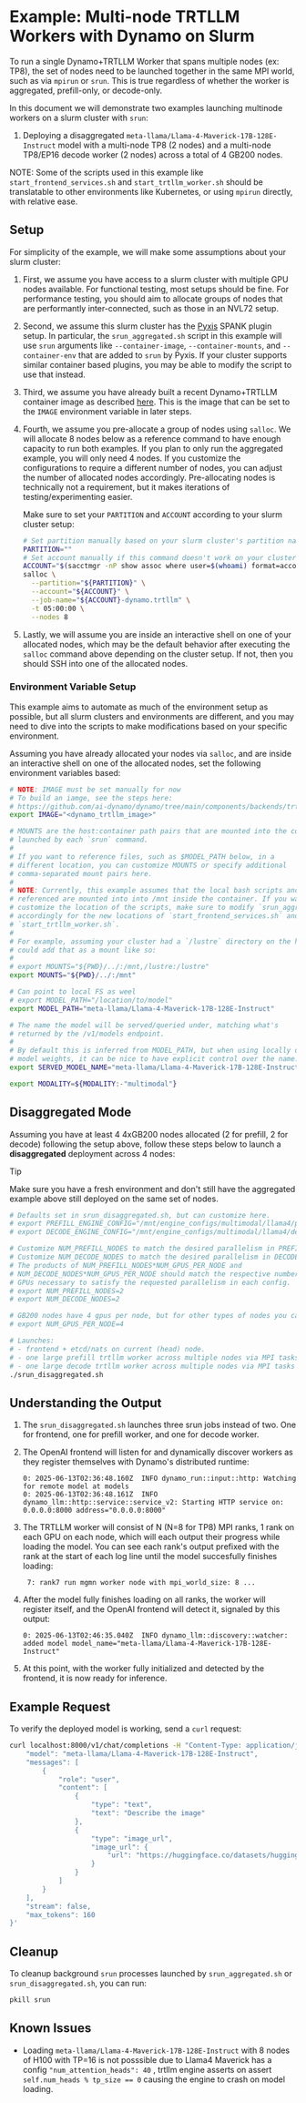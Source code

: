 <!--
SPDX-FileCopyrightText: Copyright (c) 2025 NVIDIA CORPORATION & AFFILIATES. All rights reserved.
SPDX-License-Identifier: Apache-2.0

Licensed under the Apache License, Version 2.0 (the "License");
you may not use this file except in compliance with the License.
You may obtain a copy of the License at

http://www.apache.org/licenses/LICENSE-2.0

Unless required by applicable law or agreed to in writing, software
distributed under the License is distributed on an "AS IS" BASIS,
WITHOUT WARRANTIES OR CONDITIONS OF ANY KIND, either express or implied.
See the License for the specific language governing permissions and
limitations under the License.
-->

# Example: Multi-node TRTLLM Workers with Dynamo on Slurm

To run a single Dynamo+TRTLLM Worker that spans multiple nodes (ex: TP8),
the set of nodes need to be launched together in the same MPI world, such as
via `mpirun` or `srun`. This is true regardless of whether the worker is
aggregated, prefill-only, or decode-only.

In this document we will demonstrate two examples launching multinode workers
on a slurm cluster with `srun`:
1. Deploying a disaggregated `meta-llama/Llama-4-Maverick-17B-128E-Instruct` model with a multi-node
   TP8 (2 nodes) and a multi-node TP8/EP16 decode
   worker (2 nodes) across a total of 4 GB200 nodes.

NOTE: Some of the scripts used in this example like `start_frontend_services.sh` and
`start_trtllm_worker.sh` should be translatable to other environments like Kubernetes, or
using `mpirun` directly, with relative ease.

## Setup

For simplicity of the example, we will make some assumptions about your slurm cluster:
1. First, we assume you have access to a slurm cluster with multiple GPU nodes
   available. For functional testing, most setups should be fine. For performance
   testing, you should aim to allocate groups of nodes that are performantly
   inter-connected, such as those in an NVL72 setup.
2. Second, we assume this slurm cluster has the [Pyxis](https://github.com/NVIDIA/pyxis)
   SPANK plugin setup. In particular, the `srun_aggregated.sh` script in this
   example will use `srun` arguments like `--container-image`,
   `--container-mounts`, and `--container-env` that are added to `srun` by Pyxis.
   If your cluster supports similar container based plugins, you may be able to
   modify the script to use that instead.
3. Third, we assume you have already built a recent Dynamo+TRTLLM container image as
   described [here](https://github.com/ai-dynamo/dynamo/tree/main/components/backends/trtllm#build-docker).
   This is the image that can be set to the `IMAGE` environment variable in later steps.
4. Fourth, we assume you pre-allocate a group of nodes using `salloc`. We
   will allocate 8 nodes below as a reference command to have enough capacity
   to run both examples. If you plan to only run the aggregated example, you
   will only need 4 nodes. If you customize the configurations to require a
   different number of nodes, you can adjust the number of allocated nodes
   accordingly. Pre-allocating nodes is technically not a requirement,
   but it makes iterations of testing/experimenting easier.

   Make sure to set your `PARTITION` and `ACCOUNT` according to your slurm cluster setup:
    ```bash
    # Set partition manually based on your slurm cluster's partition names
    PARTITION=""
    # Set account manually if this command doesn't work on your cluster
    ACCOUNT="$(sacctmgr -nP show assoc where user=$(whoami) format=account)"
    salloc \
      --partition="${PARTITION}" \
      --account="${ACCOUNT}" \
      --job-name="${ACCOUNT}-dynamo.trtllm" \
      -t 05:00:00 \
      --nodes 8
    ```
5. Lastly, we will assume you are inside an interactive shell on one of your allocated
   nodes, which may be the default behavior after executing the `salloc` command above
   depending on the cluster setup. If not, then you should SSH into one of the allocated nodes.

### Environment Variable Setup

This example aims to automate as much of the environment setup as possible,
but all slurm clusters and environments are different, and you may need to
dive into the scripts to make modifications based on your specific environment.

Assuming you have already allocated your nodes via `salloc`, and are
inside an interactive shell on one of the allocated nodes, set the
following environment variables based:
```bash
# NOTE: IMAGE must be set manually for now
# To build an iamge, see the steps here:
# https://github.com/ai-dynamo/dynamo/tree/main/components/backends/trtllm#build-docker
export IMAGE="<dynamo_trtllm_image>"

# MOUNTS are the host:container path pairs that are mounted into the containers
# launched by each `srun` command.
#
# If you want to reference files, such as $MODEL_PATH below, in a
# different location, you can customize MOUNTS or specify additional
# comma-separated mount pairs here.
#
# NOTE: Currently, this example assumes that the local bash scripts and configs
# referenced are mounted into into /mnt inside the container. If you want to
# customize the location of the scripts, make sure to modify `srun_aggregated.sh`
# accordingly for the new locations of `start_frontend_services.sh` and
# `start_trtllm_worker.sh`.
#
# For example, assuming your cluster had a `/lustre` directory on the host, you
# could add that as a mount like so:
#
# export MOUNTS="${PWD}/../:/mnt,/lustre:/lustre"
export MOUNTS="${PWD}/../:/mnt"

# Can point to local FS as weel
# export MODEL_PATH="/location/to/model"
export MODEL_PATH="meta-llama/Llama-4-Maverick-17B-128E-Instruct"

# The name the model will be served/queried under, matching what's
# returned by the /v1/models endpoint.
#
# By default this is inferred from MODEL_PATH, but when using locally downloaded
# model weights, it can be nice to have explicit control over the name.
export SERVED_MODEL_NAME="meta-llama/Llama-4-Maverick-17B-128E-Instruct"

export MODALITY=${MODALITY:-"multimodal"}
```

## Disaggregated Mode

Assuming you have at least 4 4xGB200 nodes allocated (2 for prefill, 2 for decode)
following the setup above, follow these steps below to launch a **disaggregated**
deployment across 4 nodes:

> [!Tip]
> Make sure you have a fresh environment and don't still have the aggregated
> example above still deployed on the same set of nodes.

```bash
# Defaults set in srun_disaggregated.sh, but can customize here.
# export PREFILL_ENGINE_CONFIG="/mnt/engine_configs/multimodal/llama4/prefill.yaml"
# export DECODE_ENGINE_CONFIG="/mnt/engine_configs/multimodal/llama4/decode.yaml"

# Customize NUM_PREFILL_NODES to match the desired parallelism in PREFILL_ENGINE_CONFIG
# Customize NUM_DECODE_NODES to match the desired parallelism in DECODE_ENGINE_CONFIG
# The products of NUM_PREFILL_NODES*NUM_GPUS_PER_NODE and
# NUM_DECODE_NODES*NUM_GPUS_PER_NODE should match the respective number of
# GPUs necessary to satisfy the requested parallelism in each config.
# export NUM_PREFILL_NODES=2
# export NUM_DECODE_NODES=2

# GB200 nodes have 4 gpus per node, but for other types of nodes you can configure this.
# export NUM_GPUS_PER_NODE=4

# Launches:
# - frontend + etcd/nats on current (head) node.
# - one large prefill trtllm worker across multiple nodes via MPI tasks
# - one large decode trtllm worker across multiple nodes via MPI tasks
./srun_disaggregated.sh
```

## Understanding the Output

1. The `srun_disaggregated.sh` launches three srun jobs instead of two. One for frontend, one for prefill   worker, and one for decode worker.

2. The OpenAI frontend will listen for and dynamically discover workers as
   they register themselves with Dynamo's distributed runtime:
   ```
   0: 2025-06-13T02:36:48.160Z  INFO dynamo_run::input::http: Watching for remote model at models
   0: 2025-06-13T02:36:48.161Z  INFO dynamo_llm::http::service::service_v2: Starting HTTP service on: 0.0.0.0:8000 address="0.0.0.0:8000"
   ```
3. The TRTLLM worker will consist of N (N=8 for TP8) MPI ranks, 1 rank on each
   GPU on each node, which will each output their progress while loading the model.
   You can see each rank's output prefixed with the rank at the start of each log line
   until the model succesfully finishes loading:
    ```
     7: rank7 run mgmn worker node with mpi_world_size: 8 ...
    ```
4. After the model fully finishes loading on all ranks, the worker will register itself,
   and the OpenAI frontend will detect it, signaled by this output:
    ```
    0: 2025-06-13T02:46:35.040Z  INFO dynamo_llm::discovery::watcher: added model model_name="meta-llama/Llama-4-Maverick-17B-128E-Instruct"
    ```
5. At this point, with the worker fully initialized and detected by the frontend,
   it is now ready for inference.

## Example Request

To verify the deployed model is working, send a `curl` request:
```bash
curl localhost:8000/v1/chat/completions -H "Content-Type: application/json" -d '{
    "model": "meta-llama/Llama-4-Maverick-17B-128E-Instruct",
    "messages": [
        {
            "role": "user",
            "content": [
                {
                    "type": "text",
                    "text": "Describe the image"
                },
                {
                    "type": "image_url",
                    "image_url": {
                        "url": "https://huggingface.co/datasets/huggingface/documentation-images/resolve/main/diffusers/inpaint.png"
                    }
                }
            ]
        }
    ],
    "stream": false,
    "max_tokens": 160
}'
```

## Cleanup

To cleanup background `srun` processes launched by `srun_aggregated.sh` or
`srun_disaggregated.sh`, you can run:
```bash
pkill srun
```

## Known Issues

- Loading `meta-llama/Llama-4-Maverick-17B-128E-Instruct` with 8 nodes of H100 with TP=16 is not posssible due to Llama4 Maverick has a config `"num_attention_heads": 40` , trtllm engine asserts on assert `self.num_heads % tp_size == 0`  causing the engine to crash on model loading.